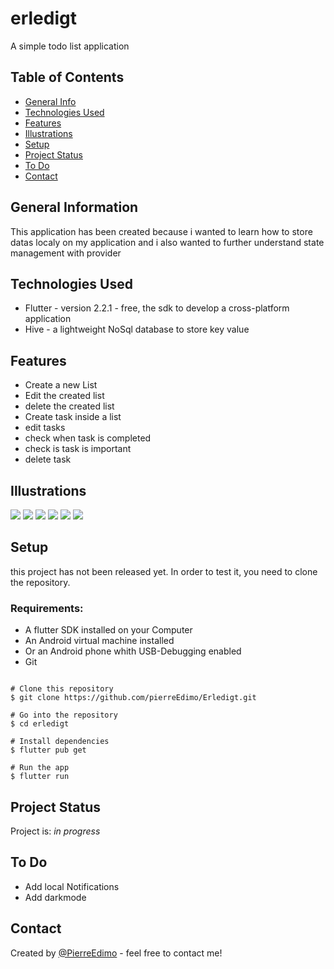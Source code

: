 # erledigt

A simple todo list application

## Table of Contents
* [General Info](#general-information)
* [Technologies Used](#technologies-used)
* [Features](#features)
* [Illustrations](#illustrations)
* [Setup](#setup)
* [Project Status](#project-status)
* [To Do](#to-do)
* [Contact](#contact)


## General Information
This application has been created because i wanted to learn how to store datas localy on my application 
and i also wanted to further understand state management with provider

## Technologies Used
- Flutter - version 2.2.1 - free, the sdk to develop a cross-platform application
- Hive - a lightweight NoSql database to store key value



## Features
- Create a new List 
- Edit the created list
- delete the created list
- Create task inside a list
- edit tasks
- check  when task is completed
- check is task is important
- delete task
## Illustrations
![](https://github.com/pierreEdimo/Erledigt/blob/main/image/erledigt0.PNG)
![](https://github.com/pierreEdimo/Erledigt/blob/main/image/erledigt7.PNG)
![](https://github.com/pierreEdimo/Erledigt/blob/main/image/erledigt1.PNG)
![](https://github.com/pierreEdimo/Erledigt/blob/main/image/erledigt5.PNG)
![](https://github.com/pierreEdimo/Erledigt/blob/main/image/erledigt8.PNG)
![](https://github.com/pierreEdimo/Erledigt/blob/main/image/erledigt9.PNG)

## Setup
this project has not been released yet. In order to test it, 
you need to clone the repository.
   ### Requirements:
   - A flutter SDK installed on your Computer
   - An Android virtual machine installed
   - Or an Android phone whith USB-Debugging enabled
   - Git

```

# Clone this repository
$ git clone https://github.com/pierreEdimo/Erledigt.git

# Go into the repository
$ cd erledigt

# Install dependencies
$ flutter pub get

# Run the app
$ flutter run

```

## Project Status
Project is: _in progress_

## To Do

- Add local Notifications 
- Add darkmode


## Contact
Created by [@PierreEdimo](https://www.patricedimo.com/) - feel free to contact me!

